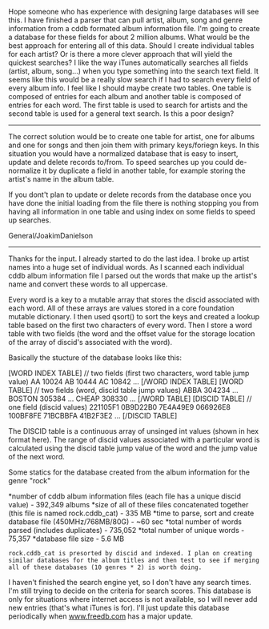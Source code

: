 Hope someone who has experience with designing large databases will see this. I have finished a parser that can pull artist, album, song and genre information from a cddb formated album information file. I'm going to create a database for these fields for about 2 million albums. What would be the best approach for entering all of this data. Should I create individual tables for each artist? Or is there a more clever approach that will yield the quickest searches? I like the way iTunes automatically searches all fields (artist, album, song...) when you type something into the search text field. It seems like this would be a really slow search if I had to search every field of every album info. I feel like I should maybe create two tables. One table is composed of entries for each album and another table is composed of entries for each word. The first table is used to search for artists and the second table is used for a general text search. Is this a poor design?

 ----
The correct solution would be to create one table for artist, one for albums and one for songs and then join them with primary keys/foriegn keys. In this situation you would have a normalized database that is easy to insert, update and delete records to/from. To speed searches up you could de-normalize it by duplicate a field in another table, for example storing the artist's name in the album table.

If you dont't plan to update or delete records from the database once you have done the initial loading from the file there is nothing stopping you from having all information in one table and using index on some fields to speed up searches.

General/JoakimDanielson

----

Thanks for the input. I already started to do the last idea. I broke up artist names into a huge set of individual words. As I scanned each individual cddb album information file I parsed out the words that make up the artist's name and convert these words to all uppercase.

Every word is a key to a mutable array that stores the discid associated with each word. All of these arrays are values stored in a core foundation mutable dictionary. I then used     qsort() to sort the keys and created a lookup table based on the first two characters of every word. Then I store a word table with two fields (the word and the offset value for the storage location of the array of discid's associated with the word). 

Basically the stucture of the database looks like this:

    
[WORD INDEX TABLE] // two fields (first two characters, word table jump value)
    AA  10024
    AB  10444
    AC  10842
    ...
[/WORD INDEX TABLE]
[WORD TABLE] // two fields (word, discid table jump values)
    ABBA    304234
    ...
    BOSTON  305384
    ...
    CHEAP   308330
    ...
[/WORD TABLE]
[DISCID TABLE] // one field (discid values)
    221105F1
    0B9D22B0
    7E4A49E9
    066926E8
    100BF8FE
    71BCBBFA
    41B2F3E2
    ...
[/DISCID TABLE]


The DISCID table is a continuous array of unsinged int values (shown in hex format here). The range of discid values associated with a particular word is calculated using the discid table jump value of the word and the jump value of the next word. 

Some statics for the database created from the album information for the genre "rock"


*number of cddb album information files (each file has a unique discid value) - 392,349 albums
*size of all of these files concatenated together (this file is named     rock.cddb_cat) - 335 MB
*time to parse, sort and create database file (450MHz/768MB/80G) - ~60 sec 
*total number of words parsed (includes duplicates) - 735,052
*total number of unique words - 75,357
*database file size - 5.6 MB


    rock.cddb_cat is presorted by discid and indexed. I plan on creating similar databases for the album titles and then test to see if merging all of these databases (10 genres * 2) is worth doing. 

I haven't finished the search engine yet, so I don't have any search times. I'm still trying to decide on the criteria for search scores. This database is only for situations where internet access is not available, so I will never add new entries (that's what iTunes is for). I'll just update this database periodically when www.freedb.com has a major update.